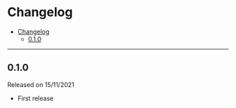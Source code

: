 # Changelog

- [Changelog](#changelog)
  - [0.1.0](#010)

---

## 0.1.0

Released on 15/11/2021

- First release
